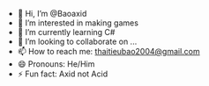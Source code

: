 - 👋 Hi, I’m @Baoaxid
- 👀 I’m interested in making games
- 🌱 I’m currently learning C#
- 💞️ I’m looking to collaborate on ...
- 📫 How to reach me: thaitieubao2004@gmail.com
- 😄 Pronouns: He/Him
- ⚡ Fun fact: Axid not Acid

<!---
Baoaxid/Baoaxid is a ✨ special ✨ repository because its `README.md` (this file) appears on your GitHub profile.
You can click the Preview link to take a look at your changes.
--->
